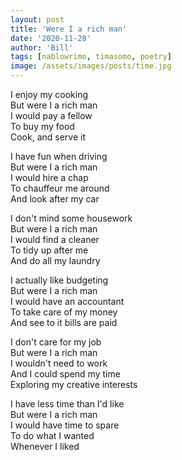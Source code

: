 ```yaml
---
layout: post
title: 'Were I a rich man'
date: '2020-11-28'
author: 'Bill'
tags: [nablowrimo, timasomo, poetry]
image: /assets/images/posts/time.jpg
---
```


I enjoy my cooking  
But were I a rich man  
I would pay a fellow  
To buy my food  
Cook, and serve it  

I have fun when driving  
But were I a rich man  
I would hire a chap  
To chauffeur me around  
And look after my car  

I don't mind some housework  
But were I a rich man  
I would find a cleaner  
To tidy up after me  
And do all my laundry  

I actually like budgeting  
But were I a rich man  
I would have an accountant  
To take care of my money  
And see to it bills are paid  

I don't care for my job  
But were I a rich man  
I wouldn't need to work  
And I could spend my time  
Exploring my creative interests  

I have less time than I'd like  
But were I a rich man  
I would have time to spare  
To do what I wanted  
Whenever I liked  
